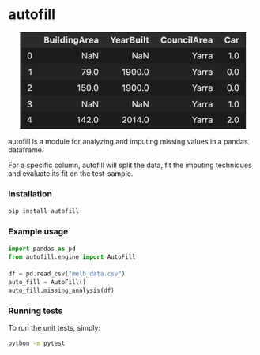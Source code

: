 # autofill


<p align="center">
  <img src="missing_values.png" />
</p>

autofill is a module for analyzing and imputing missing values in a pandas dataframe. 

For a specific column, autofill will split the data, fit the imputing techniques and evaluate its fit on the test-sample.

### Installation

```bash
pip install autofill
```

### Example usage
```python
import pandas as pd
from autofill.engine import AutoFill

df = pd.read_csv("melb_data.csv")
auto_fill = AutoFill()
auto_fill.missing_analysis(df)

```


### Running tests

To run the unit tests, simply:

```bash
python -m pytest
```
